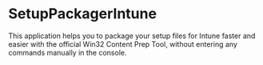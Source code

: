 # SetupPackagerIntune
 This application helps you to package your setup files for Intune faster and easier with the official Win32 Content Prep Tool, without entering any commands manually in the console.
